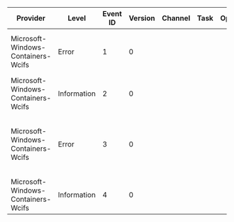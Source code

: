 Provider                            |  Level        |  Event ID  |  Version  |  Channel  |  Task  |  Opcode  |  Keyword  |  Message
------------------------------------|---------------|------------|-----------|-----------|--------|----------|-----------|---------------------------------------------------------------------------------------
Microsoft-Windows-Containers-Wcifs  |  Error        |  1         |  0        |           |        |          |           |  WCIFS filter registratiion failed with error message: {NTStatus}
Microsoft-Windows-Containers-Wcifs  |  Information  |  2         |  0        |           |        |          |           |
Microsoft-Windows-Containers-Wcifs  |  Error        |  3         |  0        |           |        |          |           |  WCIFS filter failed to attach to volume '{VolumeName}' with error message: {NTStatus}
Microsoft-Windows-Containers-Wcifs  |  Information  |  4         |  0        |           |        |          |           |